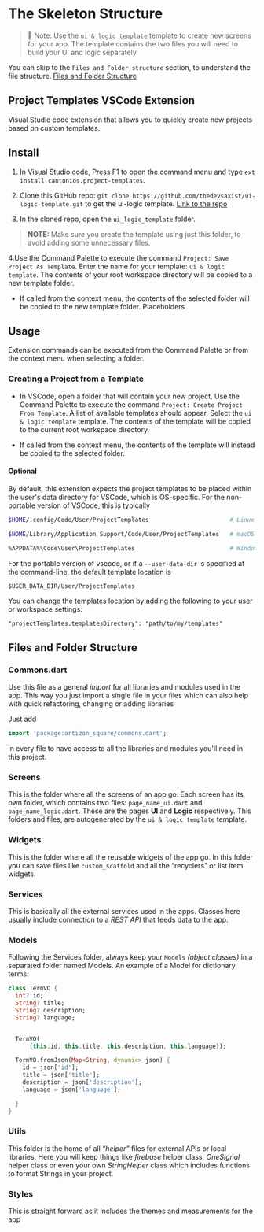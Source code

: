# The Skeleton Structure

> 📘 Note: Use the `ui & logic template` template to create new screens for your app. The template contains the two files you will need to build your UI and logic separately.

You can skip to the `Files and Folder structure` section, to understand the file structure. [Files and Folder Structure](#files-and-folder-structure)

## Project Templates VSCode Extension

Visual Studio code extension that allows you to quickly create new projects based on custom templates.

## Install

1. In Visual Studio code, Press F1 to open the command menu and type `ext install cantonios.project-templates`.

2. Clone this GitHub repo:
`git clone https://github.com/thedevsaxist/ui-logic-template.git` to get the ui-logic template.
[Link to the repo](https://github.com/thedevsaxist/ui-logic-template)

3. In the cloned repo, open the `ui_logic_template` folder.

>**NOTE:** Make sure you create the template using just this folder, to avoid adding some unnecessary files.

4.Use the Command Palette to execute the command `Project: Save Project As Template`. Enter the name for your template: `ui & logic template`. The contents of your root workspace directory will be copied to a new template folder.

- If called from the context menu, the contents of the selected folder will be copied to the new template folder.
Placeholders

## Usage

Extension commands can be executed from the Command Palette or from the context menu when selecting a folder.

### Creating a Project from a Template

- In VSCode, open a folder that will contain your new project. Use the Command Palette to execute the command `Project: Create Project From Template`. A list of available templates should appear. Select the `ui & logic template` template. The contents of the template will be copied to the current root workspace directory.

- If called from the context menu, the contents of the template will instead be copied to the selected folder.

#### Optional

By default, this extension expects the project templates to be placed within the user's data directory for VSCode, which is OS-specific. For the non-portable version of VSCode, this is typically

```bash
$HOME/.config/Code/User/ProjectTemplates                       # Linux

$HOME/Library/Application Support/Code/User/ProjectTemplates   # macOS

%APPDATA%\Code\User\ProjectTemplates                           # Windows
```

For the portable version of vscode, or if a `--user-data-dir` is specified at the command-line, the default template location is

```$USER_DATA_DIR/User/ProjectTemplates```

You can change the templates location by adding the following to your user or workspace settings:

`"projectTemplates.templatesDirectory": "path/to/my/templates"`

## Files and Folder Structure

### Commons.dart

Use this file as a general *import* for all libraries and modules used in the app. This way you just import a single file in your files which can also help with quick refactoring, changing or adding libraries

Just add

```dart
import 'package:artizan_square/commons.dart';
```

in every file to have access to all the libraries and modules you'll need in this project.

### Screens

This is the folder where all the screens of an app go. Each screen has its own folder, which contains two files: `page_name_ui.dart` and `page_name_logic.dart`. These are the pages **UI** and **Logic** respectively. This folders and files, are autogenerated by the `ui & logic template` template.

### Widgets

This is the folder where all the reusable widgets of the app go. In this folder you can save files like `custom_scaffold` and all the “recyclers” or list item widgets.

### Services

This is basically all the external services used in the apps. Classes here usually include connection to a *REST API* that feeds data to the app.

### Models

Following the Services folder, always keep your `Models` *(object classes)* in a separated folder named Models. An example of a Model for dictionary terms:

``` dart
class TermVO {
  int? id;
  String? title;
  String? description;
  String? language;


  TermVO(
      {this.id, this.title, this.description, this.language});

  TermVO.fromJson(Map<String, dynamic> json) {
    id = json['id'];
    title = json['title'];
    description = json['description'];
    language = json['language'];

  }
}
```

### Utils

This folder is the home of all *“helper”* files for external APIs or local libraries. Here you will keep things like *firebase* helper class, *OneSignal* helper class or even your own *StringHelper* class which includes functions to format Strings in your project.

### Styles

This is straight forward as it includes the themes and measurements for the app

